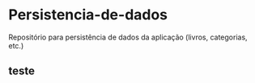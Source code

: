 # Persistencia-de-dados
Repositório para persistência de dados da aplicação (livros, categorias, etc.)

## teste


